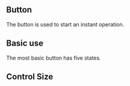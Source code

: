 ## Button

The button is used to start an instant operation.

## Basic use

The most basic button has five states.

<code src="./demo/basic.tsx"></code>

## Control Size

<code src="./demo/size.tsx"></code>
